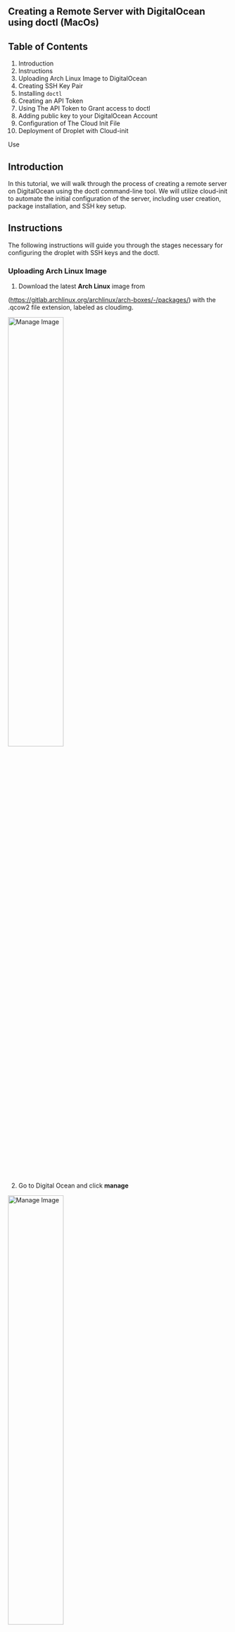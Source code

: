 ## Creating a Remote Server with DigitalOcean using doctl (MacOs)

## Table of Contents

1. Introduction
2. Instructions
3. Uploading Arch Linux Image to DigitalOcean
4. Creating SSH Key Pair 
5. Installing ```doctl```
6. Creating an API Token
7. Using The API Token to Grant access to doctl
8. Adding public key to your DigitalOcean Account 
9. Configuration of The Cloud Init File
10. Deployment of Droplet with Cloud-init

Use <br>

## Introduction

In this tutorial, we will walk through the process of creating a remote server on DigitalOcean using the doctl command-line tool. We will utilize cloud-init to automate the initial configuration of the server, including user creation, package installation, and SSH key setup.

## Instructions

The following instructions will guide you through the stages necessary for configuring the droplet with SSH keys and the doctl.


### Uploading Arch Linux Image 

1. Download the latest **Arch Linux** image from 

(https://gitlab.archlinux.org/archlinux/arch-boxes/-/packages/) with the .qcow2 file extension, labeled as cloudimg. 

<img src="pictures/arch.png" alt="Manage Image" style="width:50%;">

2. Go to Digital Ocean and click **manage**

<img src="pictures/manage.png" alt="Manage Image" style="width:50%;">

3. Click **Backups & Snapshots** on the dropdown menu

<img src="pictures/Untitled document (3).png" alt="Manage Image" style="width:50%;">

4. Click **Custom Images**

5. Click **Upload Images** and select Arch Linux Image and open the file

6. Click on **distribution** and select Arch Linux

<img src="pictures/Untitled document (4).png" alt="Manage Image" style="width:50%;">

7. Select your closest region

<img src="pictures/Screenshot 2024-09-25 at 10.36.18 PM.png" alt="Manage Image" style="width:50%;">

8. **Click** Upload Image

Your Arch Linux image has been successfully uploaded to DigitalOcean!

### Creating SSH Keys

SSH keys allow you to securley connect to your Droplet, and they are safer than passwords since the private key remains on your computer.
a
1. Open your Terminal 

2. Type ```cd``` to see change to your user home directory

3. Type ```mkdir .ssh``` to create a directory called .ssh 

4. ```cd``` into .ssh to navigate to the newly opened directory. 

(image)


NOTE: Run ls -a to confirm if .ssh has been made.


5. Type ```ssh-keygen -t ed25519 -f ~/.ssh/do-key -C "your email address"``` and **enter** to generate a new SSH key pair 

- ```ssh-keygen``` command generates a SSH key pair

- ```-t ed 25519``` specifies that the Ed25519 is the key type to create, as its known for its security

- ```f ~/.ssh/do-key``` assigns the filename for the private key (do-key) in the .ssh directory; the public key will have the .pub extension by default.

- ```-C``` adds a comment to the key, often for identification, such as your email address.

NOTE: Change "your email address" to your email of choice and you can change do-key name, for example hello-key

6. Press **enter** and type a passphrase or press **enter** for no passphrase

7. Type ```cd .ssh``` then use ```ls``` to confirm your authorized keys

(image)

### Installing DOCTL 

1. Open your Terminal

2. Install Homebrew on your MacOs by copying the following command

``` 
/bin/bash -c "$(curl -fsSL https://raw.githubusercontent.com/Homebrew/install/HEAD/install.sh)"

```

3. Once installed, Type and run the following **command**

```
brew install doctl
``` 

(image)

4.Type ```doctl version``` once installed to verify the installation

![Upload Image](./Pictures/Select%20your%20closes%20region%20and%20Click%20Upload%20Image.jpg)

### Creating an API Token

1. Click API on the left hand side of the Menu on DigitalOcean

(image)

2. Click **Generate New Token**

3. Type a **Token Name**, and give it **full access** then click **Generate Token**

(image)

4. Copy and Paste the **token** in a secure storage, file or server. 

NOTE: A **Generated Token** is only shown once.

### Using The API Token to Grant access to doctl

1. Open terminal or command prompt

2. Type the following command 

```doctl auth init --context NAME```

NOTE: Change **NAME** to something appropiate

3. Copy and Paste your generated token into the terminal

(image)

4. Press Enter and wait for a green checkmark.

Example Validating token... ✔

(image)

5. Run ```doctl account get``` to validate that doctl is working successfully

(image)


### Adding public key to your DigitalOcean Account using doctl

1. Copy and paste the following commands to add SSH key to DigitalOcean 

```
doctl compute ssh-key create "My SSH Key" --public-key "$(cat ~/.ssh/do-key.pub)"

``` 
2. Press Enter 

(image)

NOTE: Replace "do-key" with the name of your SSH key and "My SSH Key" with your preferred name

3. Go to DigitalOcean and **click** settings. 

(image)

3. Click security and see if your key is uplodaed

(image)


### Configuration of The Cloud Init File 

**install neovim** 

``` brew install neovim
```

1. Type the following command to create a file

```nvim cloud-config.yaml```

2. Copy and Paste the following content into the **file**, then pres i for "insert mode"
#
#cloud-config
users:
  - name: example-user
    shell: /bin/bash
    sudo: ['ALL=(ALL) NOPASSWD:ALL']
    ssh_authorized_keys:
      - <your public SSH Key>
disable_root: true
packages:
  - nginx
runcmd:
  - 'export PUBLIC_IPV4=$(curl -s http://169.254.169.254/metadata/v1/interfaces/public/0/ipv4/address)'
  - 'echo Droplet: $(hostname), IP Address: $PUBLIC_IPV4 > /var/www/html/index.html'

3. Change name to your name

4. Change gh:<your public SSH Key> with your SSH Key

NOTE: Remove <>

(image)

5. Press esc to exit Insert Mode and type :wq to save and exit nvim

(image)

go to home and see if the yaml file is made

### Deployment of Droplet with Cloud-init

1. Open Terminal 

2. Type or Copy the following command, then locate your key ID

``` doctl compute ssh-key list ```

3. Copy and Paste the following into the terminal

4. Use the command below to check list of image

```doctl compute image list-user```

5. Run the followig command to create your droplet

``` 
doctl compute droplet create --image 165064169 --size s-1vcpu-1gb --region sfo3 --ssh-keys < git-user > --user-data-file < path-to-your-cloud-init-file > --wait first-droplet 
 
```
NOTE: Change < git-user > with your ID number from step 2

Replace  < path-to-your-cloud-init-file > to the path of your cloud-config.yaml file

(image)

6. Press Enter 

NOTE: This command may take a minute

(image)

7. Type the following command to verify if it worked

``` doctl compute droplet list ```

then copy the following command to connect to your droplet

``` ssh -i < /path/to/private-key > username@your-droplet-ip ```

fix problem above, fixed


NOTE: if ``` [Example@first-droplet ~]$ ``` appears you have successfully connected to your droplet






















